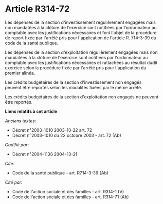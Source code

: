 # Article R314-72

Les dépenses de la section d'investissement régulièrement engagées mais non mandatées à la clôture de l'exercice sont
notifiées par l'ordonnateur au comptable avec les justifications nécessaires et font l'objet de la procédure de report fixée
par l'arrêté pris pour l'application de l'article R. 714-3-39 du code de la santé publique.

Les dépenses de la section d'exploitation régulièrement engagées mais non mandatées à la clôture de l'exercice sont notifiées
par l'ordonnateur au comptable avec les justifications nécessaires et rattachées au résultat dudit exercice selon la
procédure fixée par l'arrêté pris pour l'application du premier alinéa.

Les crédits budgétaires de la section d'investissement non engagés peuvent être reportés selon les modalités fixées par le
même arrêté.

Les crédits budgétaires de la section d'exploitation non engagés ne peuvent être reportés.

**Liens relatifs à cet article**

_Anciens textes_:

  - Décret n°2003-1010 2003-10-22 art. 72
  - Décret n°2003-1010 du 22 octobre 2003 - art. 72 (Ab)

_Codifié par_:

  - Décret n°2004-1136 2004-10-21

_Cite_:

  - Code de la santé publique - art. R714-3-39 (Ab)

_Cité par_:

  - Code de l'action sociale et des familles - art. R314-1 (V)
  - Code de l'action sociale et des familles - art. R314-71 (Ab)
